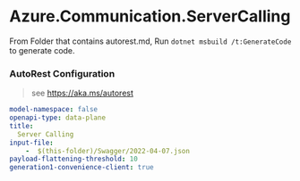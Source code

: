 # Azure.Communication.ServerCalling

From Folder that contains autorest.md, Run `dotnet msbuild /t:GenerateCode` to generate code.

### AutoRest Configuration
> see https://aka.ms/autorest

```yaml
model-namespace: false
openapi-type: data-plane
title:
  Server Calling
input-file:
    -  $(this-folder)/Swagger/2022-04-07.json
payload-flattening-threshold: 10
generation1-convenience-client: true
```
